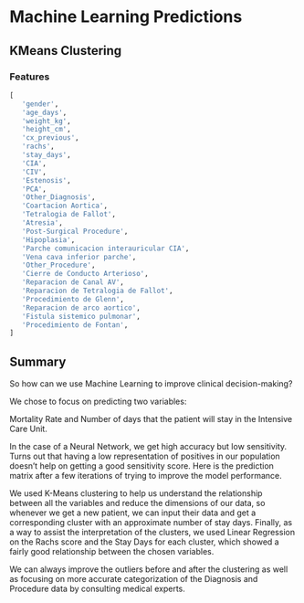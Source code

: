 # Machine Learning Predictions

## KMeans Clustering

### Features

```python
[
   'gender', 
   'age_days', 
   'weight_kg', 
   'height_cm',
   'cx_previous', 
   'rachs', 
   'stay_days', 
   'CIA', 
   'CIV',
   'Estenosis', 
   'PCA',
   'Other_Diagnosis', 
   'Coartacion Aortica', 
   'Tetralogia de Fallot',
   'Atresia', 
   'Post-Surgical Procedure', 
   'Hipoplasia',
   'Parche comunicacion interauricular CIA', 
   'Vena cava inferior parche',
   'Other_Procedure', 
   'Cierre de Conducto Arterioso',
   'Reparacion de Canal AV', 
   'Reparacion de Tetralogia de Fallot',
   'Procedimiento de Glenn', 
   'Reparacion de arco aortico',
   'Fistula sistemico pulmonar',
   'Procedimiento de Fontan',
]
```

## Summary
So how can we use Machine Learning to improve clinical decision-making?

We chose to focus on predicting two variables:

Mortality Rate and Number of days that the patient will stay in the Intensive Care Unit. 

In the case of a Neural Network, we get high accuracy but low sensitivity. Turns out that having a low representation of positives in our population doesn’t help on getting a good sensitivity score. Here is the prediction matrix after a few iterations of trying to improve the model performance. 

We used K-Means clustering to help us understand the relationship between all the variables and reduce the dimensions of our data, so whenever we get a new patient, we can input their data and get a corresponding cluster with an approximate number of stay days.
Finally, as a way to assist the interpretation of the clusters, we used Linear Regression on the Rachs score and the Stay Days for each cluster, which showed a fairly good relationship between the chosen variables.

We can always improve the outliers before and after the clustering as well as focusing on more accurate categorization of the Diagnosis and Procedure data by consulting medical experts.


